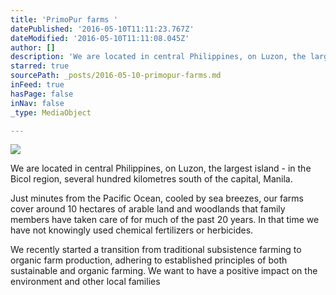 ```yaml
---
title: 'PrimoPur farms '
datePublished: '2016-05-10T11:11:23.767Z'
dateModified: '2016-05-10T11:11:08.045Z'
author: []
description: 'We are located in central Philippines, on Luzon, the largest island - in the Bicol region, several hundred kilometres south of the capital, Manila.'
starred: true
sourcePath: _posts/2016-05-10-primopur-farms.md
inFeed: true
hasPage: false
inNav: false
_type: MediaObject

---
```

![](https://the-grid-user-content.s3-us-west-2.amazonaws.com/655fbe87-7727-4893-ba03-f33138ac40ba.jpg)

We are located in central Philippines, on Luzon, the largest island - in the Bicol region, several hundred kilometres south of the capital, Manila.

Just minutes from the Pacific Ocean, cooled by sea breezes, our farms cover around 10 hectares of arable land and woodlands that family members have taken care of for much of the past 20 years. In that time we have not knowingly used chemical fertilizers or herbicides.

We recently started a transition from traditional subsistence farming to organic farm production, adhering to established principles of both sustainable and organic farming. We want to have a positive impact on the environment and other local families